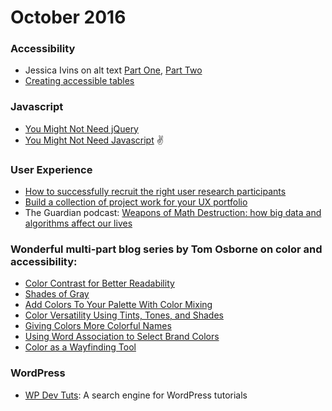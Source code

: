 # October 2016 

### Accessibility
* Jessica Ivins on alt text [Part One](http://centercentre.com/blog/2016-06-09-when-writing-alt-text-ask-yourself-this-question), [Part Two](http://centercentre.com/blog/2016-06-30-alt-text-is-part-of-your-sites-content)
* [Creating accessible tables](http://webaim.org/techniques/tables/data)

### Javascript
* [You Might Not Need jQuery](http://youmightnotneedjquery.com/)
* [You Might Not Need Javascript](http://youmightnotneedjs.com/) :v:

### User Experience
* [How to successfully recruit the right user research participants](https://gathercontent.com/blog/successfully-recruit-right-user-research-participants)
* [Build a collection of project work for your UX portfolio](http://centercentre.com/blog/2016-05-19-build-a-collection-of-project-work-for-your-ux-portfolio)
* The Guardian podcast: [Weapons of Math Destruction: how big data and algorithms affect our lives](https://www.theguardian.com/science/audio/2016/oct/04/weapons-of-math-destruction-how-big-data-and-algorithms-affect-our-lives-podcast)

### Wonderful multi-part blog series by Tom Osborne on color and accessibility:
* [Color Contrast for Better Readability](https://www.viget.com/articles/color-contrast)
* [Shades of Gray](https://www.viget.com/articles/shades-of-gray-yes-really)
* [Add Colors To Your Palette With Color Mixing](https://www.viget.com/articles/add-colors-to-your-palette-with-color-mixing)
* [Color Versatility Using Tints, Tones, and Shades](https://www.viget.com/articles/tints-tones-shades)
* [Giving Colors More Colorful Names](https://www.viget.com/articles/naming-colors)
* [Using Word Association to Select Brand Colors](https://www.viget.com/articles/using-word-association-to-select-brand-colors)
* [Color as a Wayfinding Tool](https://www.viget.com/articles/wayfinding)

### WordPress
* [WP Dev Tuts](http://wpdevtuts.com): A search engine for WordPress tutorials
